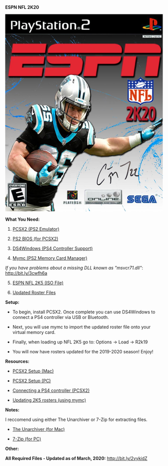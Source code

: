 <b>ESPN NFL 2K20</b>

![Alt text](/NFL2K20.jpg?raw=true "NFL2K20")

<b>What You Need:</b>

1) <a href="http://bit.ly/3cDH5FY" target="_blank">PCSX2 (PS2 Emulator)</a>

2) <a href="http://bit.ly/2TpggO6" target="_blank">PS2 BIOS (for PCSX2)</a>

3) <a href="http://bit.ly/2IpHRbq" target="_blank">DS4Windows (PS4 Controller Support)</a>

4) <a href="http://bit.ly/2VZwqQ3" target="_blank">Mymc (PS2 Memory Card Manager)</a>

*If you have problems about a missing DLL known as "msvcr71.dll"*:
http://bit.ly/3cwfh6a

5) <a href="http://bit.ly/2vyT473" target="_blank">ESPN NFL 2K5 (ISO File)</a>

6) <a href="http://bit.ly/2vykGcr" target="_blank">Updated Roster Files</a>

<b>Setup:</b>

* To begin, install PCSX2. Once complete you can use DS4Windows to connect a PS4 controller via USB or Bluetooth.<br>

* Next, you will use mymc to import the updated roster file onto your virtual memory card.<br>

* Finally, when loading up NFL 2K5 go to: Options -> Load -> R2k19<br>

* You will now have rosters updated for the 2019-2020 season! Enjoy!<br>

<b>Resources:</b>

* <a href="http://bit.ly/2vH7x0B" target="_blank">PCSX2 Setup (Mac)</a>

* <a href="http://bit.ly/3cz8dpp" target="_blank">PCSX2 Setup (PC)</a>

* <a href="http://bit.ly/32ZZesX" target="_blank">Connecting a PS4 controller (PCSX2)</a>

* <a href="http://bit.ly/39smlyP" target="_blank">Updating 2K5 rosters (using mymc)</a>

<b>Notes:</b>

I reccomend using either The Unarchiver or 7-Zip for extracting files.<br>

* <a href="http://bit.ly/3axfO65" target="_blank">The Unarchiver (for Mac)</a>

* <a href="http://bit.ly/3auwPOg" target="_blank">7-Zip (for PC)</a>

<b>Other:</b>

<b>All Required Files - Updated as of March, 2020:</b>
http://bit.ly/2vykidZ
